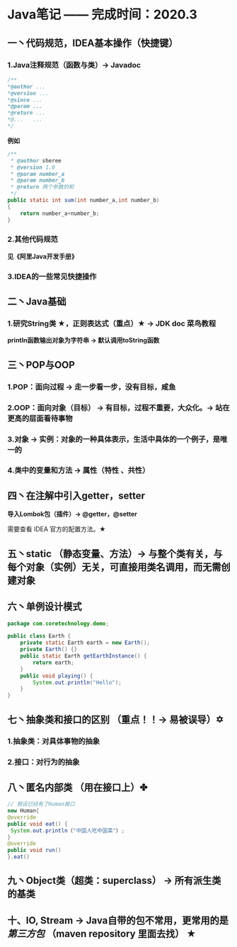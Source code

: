 # Java笔记 —— 完成时间：2020.3

## 一丶代码规范，IDEA基本操作（快捷键）

### 1.Java注释规范（函数与类）-> Javadoc

```java
/**
*@author ...
*@version ...
*@since ...
*@param ...
*@return ...
*@...   ...
*/
```

**例如**

>

```java
/**
 * @author sheree
 * @version 1.0
 * @param number_a
 * @param number_b
 * @return 两个参数的和
 */
public static int sum(int number_a,int number_b)
{
    return number_a+number_b;
}
```

### 2.其他代码规范

**见《阿里Java开发手册》**

### 3.IDEA的一些常见快捷操作

## 二丶Java基础

### 1.研究String类 ★，正则表达式（重点）★ ->   JDK doc        菜鸟教程

**println函数输出对象为字符串 -> 默认调用toString函数**

## 三丶POP与OOP

### 1.POP：面向过程 -> 走一步看一步，没有目标，咸鱼

### 2.OOP：面向对象（目标） -> 有目标，过程不重要，大众化。-> 站在更高的层面看待事物

### 3.对象 -> 实例：对象的一种具体表示，生活中具体的一个例子，是唯一的

### 4.类中的变量和方法 -> 属性（特性 、共性）

## 四丶在注解中引入getter，setter

**导入Lombok包（插件）-> @getter，@setter**

需要查看 IDEA 官方的配置方法。★

## 五丶static （静态变量、方法）-> 与整个类有关，与每个对象（实例）无关，可直接用类名调用，而无需创建对象

## 六丶单例设计模式

```java
package com.coretechnology.demo;

public class Earth {
    private static Earth earth = new Earth();
    private Earth() {}
    public static Earth getEarthInstance() {
        return earth;
    }
    public void playing() {
        System.out.println("Hello");
    }
}
```

## 七丶抽象类和接口的区别 （重点！！-> 易被误导）✡

### 1.抽象类：对具体事物的抽象

### 2.接口：对行为的抽象

## 八丶匿名内部类 （用在接口上）✤

```java
// 假设已经有了Human接口
new Human{
@override
public void eat() {
 System.out.println（"中国人吃中国菜"）;
}
@override
public void run()
}.eat()
```

## 九丶Object类（超类：superclass） -> 所有派生类的基类

## 十、IO, Stream -> Java自带的包不常用，更常用的是*第三方包* （maven repository 里面去找） ★


